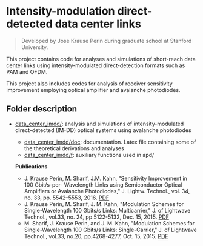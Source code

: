 #  Intensity-modulation direct-detected data center links
> Developed by Jose Krause Perin during graduate school at Stanford University.

This project contains code for analyses and simulations of short-reach data center links using intensity-modulated direct-detection formats such as PAM and OFDM. 

This project also includes codes for analysis of receiver sensitivity improvement employing optical amplifier and avalanche photodiodes.

## Folder description

- [data_center_imdd/](https://github.com/Stanford-Optical-Comm-Group/optical-comm/tree/master/projects/data_center_imdd): analysis and simulations of intensity-modulated direct-detected (IM-DD) optical systems using avalanche photodiodes  
  - [data_center_imdd/doc](https://github.com/Stanford-Optical-Comm-Group/optical-comm/tree/master/projects/data_center_imdd/doc): documentation. Latex file containing some of the theoretical derivations and analyses
  - [data_center_imdd/f](https://github.com/Stanford-Optical-Comm-Group/optical-comm/tree/master/projects/data_center_imdd/f): auxiliary functions used in apd/

  __Publications__

  * J. Krause Perin, M. Sharif, J.M. Kahn, "Sensitivity Improvement in 100 Gbit/s-per- Wavelength Links using Semiconductor Optical Amplifiers or Avalanche Photodiodes," J. Lightw. Technol., vol. 34, no. 33, pp. 5542–5553, 2016. [PDF](http://www.stanford.edu/~jkperin/SOA_vs_APD_100G.pdf)
  * J. Krause Perin, M. Sharif, J. M. Kahn, "Modulation Schemes for Single-Wavelength 100 Gbits/s Links: Multicarrier," J. of Lightwave Technol., vol.33, no. 24, pp.5122-5132, Dec. 15, 2015. [PDF](http://ee.stanford.edu/~jmk/pubs/100.G.single-laser.multicarrier.JLT.15.pdf)
  * M. Sharif, J. Krause Perin, and J. M. Kahn, "Modulation Schemes for Single-Wavelength 100 Gbits/s Links: Single-Carrier," J. of Lightwave Technol., vol.33, no.20, pp.4268-4277, Oct. 15, 2015. [PDF](http://ee.stanford.edu/~jmk/pubs/100.G.single-laser.single-carrier.JLT.15.pdf)
